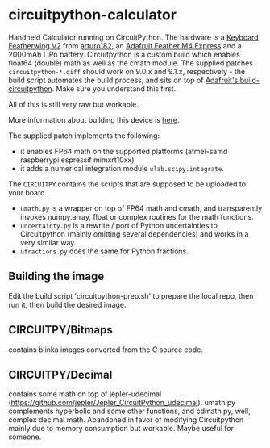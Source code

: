 # circuitpython-calculator
Handheld Calculator running on CircuitPython. The hardware is a [Keyboard Featherwing V2](https://www.solder.party/docs/keyboard-featherwing/rev2/) from [arturo182](https://github.com/arturo182), an [Adafruit Feather M4 Express](https://www.adafruit.com/product/3857) and a 2000mAh LiPo battery. Circuitpython is a custom build which enables float64 (double) math as well as the cmath module. The supplied patches `circuitpython-*.diff` should work on 9.0.x and 9.1.x, respectively - the build script automates the build process, and sits on top of [Adafruit's build-circuitpython](https://learn.adafruit.com/building-circuitpython/build-circuitpython). Make sure you understand this first.

All of this is still very raw but workable.

More information about building this device is [here](https://adafruit-playground.com/u/hmilz/pages/building-a-scientific-handheld-calculator-with-double-precision-math-complex-math-uncertainties-and-fractions).

The supplied patch implements the following: 

* it enables FP64 math on the supported platforms (atmel-samd raspberrypi espressif mimxrt10xx) 
* it adds a numerical integration module `ulab.scipy.integrate`. 

The `CIRCUITPY` contains the scripts that are supposed to be uploaded to your board. 

* `umath.py` is a wrapper on top of FP64 math and cmath, and transparently invokes numpy.array, float or complex routines for the math functions. 
* `uncertainty.py` is a rewrite / port of Python uncertainties to Circuitpython (mainly omitting several dependencies) and works in a very similar way. 
* `ufractions.py` does the same for Python fractions. 

## Building the image
Edit the build script 'circuitpython-prep.sh' to prepare the local repo, then run it, then build the desired image. 


## CIRCUITPY/Bitmaps
contains blinka images converted from the C source code. 


## CIRCUITPY/Decimal
contains some math on top of jepler-udecimal (https://github.com/jepler/Jepler_CircuitPython_udecimal). umath.py complements hyperbolic and some other functions, and cdmath.py, well, complex decimal math. Abandoned in favor of modifying Circuitpython mainly due to memory consumption but workable. Maybe useful for someone. 



